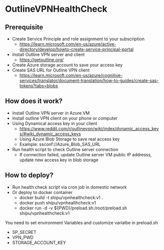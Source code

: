 # OutlineVPNHealthCheck

## Prerequisite 

- Create Service Principle and role assignment to your subscription 
  - https://learn.microsoft.com/en-us/azure/active-directory/develop/howto-create-service-principal-portal
- Install Outline VPN server and client
  - https://getoutline.org/
- Create Azure storage account to save your access key
- Create SAS URL for Outline VPN client 
  - https://learn.microsoft.com/en-us/azure/cognitive-services/translator/document-translation/how-to-guides/create-sas-tokens?tabs=blobs
  
## How does it work?

- Install Outline VPN server in Azure VM
- Install outline VPN client on your phone or computer
- Using Dynamical access key in your client 
  - https://www.reddit.com/r/outlinevpn/wiki/index/dynamic_access_keys/#wiki_dynamic_access_keys
  - Using Azure Blob Storage to save real access key
  - Example: ssconf://Azure_Blob_SAS_URL
- Run health script to check Outline server connection
  - If connection failed, update Outline server VM public IP addresss, update new access key in blob storage

## How to deploy?

- Run health check script via cron job in domestic network
- Or deploy to docker container
  - docker build -t shipu/vpnhealthcheck:v1 . 
  - docker push shipu/vpnhealthcheck:v1
  - docker run -d -v ${PWD}/preload.sh:/root/preload.sh shipu/vpnhealthcheck:v1

You need to set environment Variables and customize varialbe in preload.sh

- SP_SECRET
- VPN_PWD
- STORAGE_ACCOUNT_KEY
